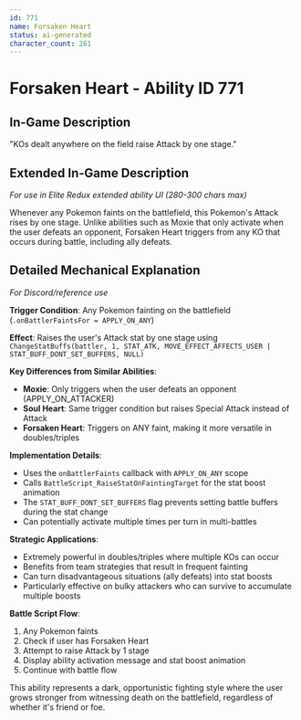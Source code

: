 ```yaml
---
id: 771
name: Forsaken Heart
status: ai-generated
character_count: 261
---
```


# Forsaken Heart - Ability ID 771

## In-Game Description
"KOs dealt anywhere on the field raise Attack by one stage."

## Extended In-Game Description
*For use in Elite Redux extended ability UI (280-300 chars max)*

Whenever any Pokemon faints on the battlefield, this Pokemon's Attack rises by one stage. Unlike abilities such as Moxie that only activate when the user defeats an opponent, Forsaken Heart triggers from any KO that occurs during battle, including ally defeats.

## Detailed Mechanical Explanation
*For Discord/reference use*

**Trigger Condition**: Any Pokemon fainting on the battlefield (`.onBattlerFaintsFor = APPLY_ON_ANY`)

**Effect**: Raises the user's Attack stat by one stage using `ChangeStatBuffs(battler, 1, STAT_ATK, MOVE_EFFECT_AFFECTS_USER | STAT_BUFF_DONT_SET_BUFFERS, NULL)`

**Key Differences from Similar Abilities**:
- **Moxie**: Only triggers when the user defeats an opponent (APPLY_ON_ATTACKER)
- **Soul Heart**: Same trigger condition but raises Special Attack instead of Attack
- **Forsaken Heart**: Triggers on ANY faint, making it more versatile in doubles/triples

**Implementation Details**:
- Uses the `onBattlerFaints` callback with `APPLY_ON_ANY` scope
- Calls `BattleScript_RaiseStatOnFaintingTarget` for the stat boost animation
- The `STAT_BUFF_DONT_SET_BUFFERS` flag prevents setting battle buffers during the stat change
- Can potentially activate multiple times per turn in multi-battles

**Strategic Applications**:
- Extremely powerful in doubles/triples where multiple KOs can occur
- Benefits from team strategies that result in frequent fainting
- Can turn disadvantageous situations (ally defeats) into stat boosts
- Particularly effective on bulky attackers who can survive to accumulate multiple boosts

**Battle Script Flow**:
1. Any Pokemon faints
2. Check if user has Forsaken Heart
3. Attempt to raise Attack by 1 stage
4. Display ability activation message and stat boost animation
5. Continue with battle flow

This ability represents a dark, opportunistic fighting style where the user grows stronger from witnessing death on the battlefield, regardless of whether it's friend or foe.
